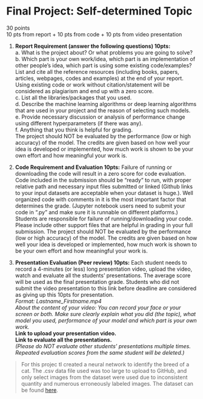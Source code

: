 # Final Project: Self-determined Topic
30 points  
10 pts from report + 10 pts from code + 10 pts from video presentation  

1. **Report Requirement (answer the following questions) 10pts:**  
  a.	What is the project about? Or what problems you are going to solve?  
  b.	Which part is your own work/idea, which part is an implementation of other people’s idea, which part is using some existing code/examples?  List and cite all the reference resources (including books, papers, articles, webpages, codes and examples) at the end of your report. Using existing code or work without citation/statement will be considered as plagiarism and end up with a zero score.  
  c.	List all the libraries/packages that you used.  
  d.	Describe the machine learning algorithms or deep learning algorithms that are used in your project and the reason of selecting such models.  
  e.	Provide necessary discussion or analysis of performance change using different hyperparameters (if there was any).  
  f.	Anything that you think is helpful for grading.  
The project should NOT be evaluated by the performance (low or high accuracy) of the model. The credits are given based on how well your idea is developed or implemented, how much work is shown to be your own effort and how meaningful your work is.   

2. **Code Requirement and Evaluation 10pts:**
Failure of running or downloading the code will result in a zero score for code evaluation. Code included in the submission should be “ready” to run, with proper relative path and necessary input files submitted or linked (Github links to your input datasets are acceptable when your dataset is huge.). 
Well organized code with comments in it is the most important factor that determines the grade. (Jupyter notebook users need to submit your code in “.py” and make sure it is runnable on different platforms.)
Students are responsible for failure of running/downloading your code. Please include other support files that are helpful in grading in your full submission.
The project should NOT be evaluated by the performance (low or high accuracy) of the model. The credits are given based on how well your idea is developed or implemented, how much work is shown to be your own effort and how meaningful your work is. 

3. **Presentation Evaluation (Peer review) 10pts:**
Each student needs to record a 4-minutes (or less) long presentation video, upload the video, watch and evaluate all the students’ presentations.
The average score will be used as the final presentation grade. Students who did not submit the video presentation to this link before deadline are considered as giving up this 10pts for presentation.  
*Format: Lastname_Firstname.mp4  
About the content of your video: You can record your face or your screen or both. Make sure clearly explain what you did (the topic), what model you used, performance of your model and which part is your own work.*  
**Link to upload your presentation video.  
Link to evaluate all the presentations.**  
*(Please do NOT evaluate other students’ presentations multiple times. Repeated evaluation scores from the same student will be deleted.)*

>For this projec tI created a neural network to identify the breed of a cat. The .csv data file used was too large to upload to GitHub, and only select images from the dataset were used due to inconsistent quantity and numerous erroneously labeled images. The dataset can be found [here](https://www.kaggle.com/ma7555/cat-breeds-dataset#cats.csv).
